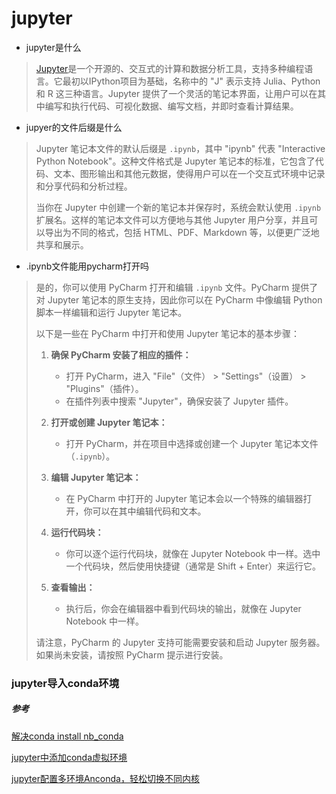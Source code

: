 # jupyter



+ jupyter是什么

> [Jupyter](https://jupyter.org/)是一个开源的、交互式的计算和数据分析工具，支持多种编程语言。它最初以IPython项目为基础，名称中的 "J" 表示支持 Julia、Python 和 R 这三种语言。Jupyter 提供了一个灵活的笔记本界面，让用户可以在其中编写和执行代码、可视化数据、编写文档，并即时查看计算结果。

+ jupyer的文件后缀是什么

> Jupyter 笔记本文件的默认后缀是 `.ipynb`，其中 "ipynb" 代表 "Interactive Python Notebook"。这种文件格式是 Jupyter 笔记本的标准，它包含了代码、文本、图形输出和其他元数据，使得用户可以在一个交互式环境中记录和分享代码和分析过程。
>
> 当你在 Jupyter 中创建一个新的笔记本并保存时，系统会默认使用 `.ipynb` 扩展名。这样的笔记本文件可以方便地与其他 Jupyter 用户分享，并且可以导出为不同的格式，包括 HTML、PDF、Markdown 等，以便更广泛地共享和展示。

+ .ipynb文件能用pycharm打开吗

> 是的，你可以使用 PyCharm 打开和编辑 `.ipynb` 文件。PyCharm 提供了对 Jupyter 笔记本的原生支持，因此你可以在 PyCharm 中像编辑 Python 脚本一样编辑和运行 Jupyter 笔记本。
>
> 以下是一些在 PyCharm 中打开和使用 Jupyter 笔记本的基本步骤：
>
> 1. **确保 PyCharm 安装了相应的插件：**
>    - 打开 PyCharm，进入 "File"（文件） > "Settings"（设置） > "Plugins"（插件）。
>    - 在插件列表中搜索 "Jupyter"，确保安装了 Jupyter 插件。
>
> 2. **打开或创建 Jupyter 笔记本：**
>    - 打开 PyCharm，并在项目中选择或创建一个 Jupyter 笔记本文件（`.ipynb`）。
>
> 3. **编辑 Jupyter 笔记本：**
>    - 在 PyCharm 中打开的 Jupyter 笔记本会以一个特殊的编辑器打开，你可以在其中编辑代码和文本。
>
> 4. **运行代码块：**
>    - 你可以逐个运行代码块，就像在 Jupyter Notebook 中一样。选中一个代码块，然后使用快捷键（通常是 Shift + Enter）来运行它。
>
> 5. **查看输出：**
>    - 执行后，你会在编辑器中看到代码块的输出，就像在 Jupyter Notebook 中一样。
>
> 请注意，PyCharm 的 Jupyter 支持可能需要安装和启动 Jupyter 服务器。如果尚未安装，请按照 PyCharm 提示进行安装。





### jupyter导入conda环境







##### 参考

[解决conda install nb_conda](https://blog.csdn.net/weixin_43821215/article/details/125960662)

[jupyter中添加conda虚拟环境](https://blog.csdn.net/u014665013/article/details/81084604)

[jupyter配置多环境Anconda，轻松切换不同内核](https://zhuanlan.zhihu.com/p/370024835)